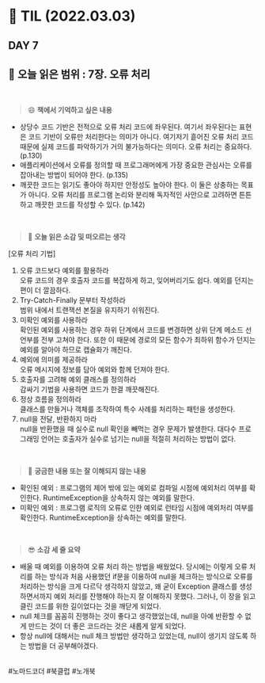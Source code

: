 # :pencil: TIL (2022.03.03)
## DAY 7
:book: 오늘 읽은 범위 : 7장. 오류 처리
---
<br>

> :smile: **책에서 기억하고 싶은 내용**
 + 상당수 코드 기반은 전적으로 오류 처리 코드에 좌우된다. 여기서 좌우된다는 표현은 코드 기반이 오류만 처리한다는 의미가 아니다. 여기저기 흩어진 오류 처리 코드 때문에 실제 코드를 파악하기가 거의 불가능하다는 의미다. 오류 처리는 중요하다. (p.130)
 + 애플리케이션에서 오류를 정의할 때 프로그래머에게 가장 중요한 관심사는 오류를 잡아내는 방법이 되어야 한다. (p.135)
 + 깨끗한 코드는 읽기도 좋아야 하지만 안정성도 높아야 한다. 이 둘은 상충하는 목표가 아니다. 오류 처리를 프로그램 논리와 분리해 독자적인 사안으로 고려하면 튼튼하고 깨끗한 코드를 작성할 수 있다. (p.142)
 <br>
 
> :thinking: **오늘 읽은 소감 및 떠오르는 생각**  

  [오류 처리 기법]
  1. 오류 코드보다 예외를 활용하라  
     오류 코드의 경우 호출자 코드를 복잡하게 하고, 잊어버리기도 쉽다. 예외를 던지는 편이 더 깔끔하다.  
  2. Try-Catch-Finally 문부터 작성하라  
     범위 내에서 트랜잭션 본질을 유지하기 쉬워진다.
  3. 미확인 예외를 사용하라  
     확인된 예외를 사용하는 경우 하위 단계에서 코드를 변경하면 상위 단계 메소드 선언부를 전부 고쳐야 한다. 또한 이 때문에 경로의 모든 함수가 최하위 함수가 던지는 예외를 알아야 하므로 캡슐화가 깨진다.
  4. 예외에 의미를 제공하라  
     오류 메시지에 정보를 담아 예외와 함께 던져야 한다.
  5. 호출자를 고려해 예외 클래스를 정의하라  
     감싸기 기법을 사용하면 코드가 한결 깨끗해진다.
  6. 정상 흐름을 정의하라  
     클래스를 만들거나 객체를 조작하여 특수 사례를 처리하는 패턴을 생성한다.
  7. null을 전달, 반환하지 마라  
     null을 반환했을 때 실수로 null 확인을 빼먹는 경우 문제가 발생한다. 대다수 프로그래밍 언어는 호출자가 실수로 넘기는 null을 적절히 처리하는 방법이 없다.

 <br>

> :mag_right: **궁금한 내용 또는 잘 이해되지 않는 내용**
 + 확인된 예외 : 프로그램의 제어 밖에 있는 예외로 컴파일 시점에 예외처리 여부를 확인한다. RuntimeException을 상속하지 않는 예외를 말한다.
 + 미확인 예외 : 프로그램 로직의 오류로 인한 예외로 런타임 시점에 예외처리 여부를 확인한다. RuntimeException을 상속하는 예외를 말한다.
 
 <br>
 
> :sunglasses: **소감 세 줄 요약**
 + 배울 때 예외를 이용하여 오류 처리 하는 방법을 배웠었다. 당시에는 이렇게 오류 처리를 하는 방식과 처음 사용했던 if문을 이용하여 null을 체크하는 방식으로 오류를 처리하는 방식을 크게 다르닥 생각하지 않았고, 왜 굳이 Exception 클래스를 생성하면서까지 예외 처리를 잔행해야 하는지 잘 이해하지 못했다. 그러나, 이 장을 읽고 클린 코드를 위한 길이었다는 것을 깨닫게 되었다.
 + null 체크를 꼼꼼히 진행하는 것이 좋다고 생각했었는데, null을 아예 반환할 수 없게 만드는 것이 더 좋은 코드라는 것은 새롭게 알게 되었다.
 + 항상 null에 대해서는 null 체크 방법만 생각하고 있었는데, null이 생기지 않도록 하는 방법을 더 공부해야겠다.
 
 <br>
 #노마드코더 #북클럽 #노개북